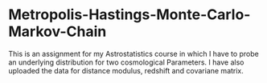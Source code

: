 # Metropolis-Hastings-Monte-Carlo-Markov-Chain
This is an assignment for my Astrostatistics course in which I have to probe an underlying distribution for two cosmological Parameters.
I have also uploaded the data for distance modulus, redshift and covariane matrix.
